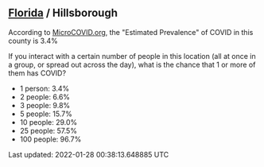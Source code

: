 
## [Florida](/united-states/florida) / Hillsborough

According to [MicroCOVID.org](http://microcovid.org),
the "Estimated Prevalence" of COVID in this county is 3.4%

If you interact with a certain number of people in this location
(all at once in a group, or spread out across the day), what is the chance that
1 or more of them has COVID?

- 1 person: 3.4%
- 2 people: 6.6%
- 3 people: 9.8%
- 5 people: 15.7%
- 10 people: 29.0%
- 25 people: 57.5%
- 100 people: 96.7%

Last updated: 2022-01-28 00:38:13.648885 UTC
